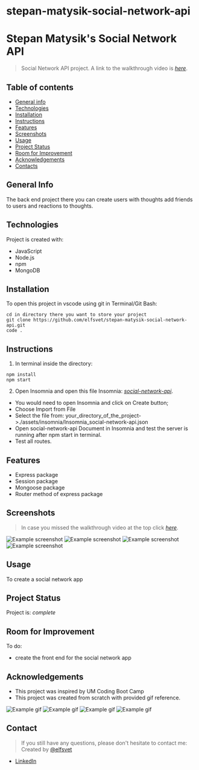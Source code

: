 # stepan-matysik-social-network-api

# Stepan Matysik's Social Network API
> Social Network API project.
> A link to the walkthrough video is [_here_](https://youtu.be/R3Qp5U0_jTw).

## Table of contents
* [General info](#general-info)
* [Technologies](#technologies)
* [Installation](#installation)
* [Instructions](#instructions)
* [Features](#features)
* [Screenshots](#screenshots)
* [Usage](#usage)
* [Project Status](#project-status)
* [Room for Improvement](#room-for-improvement)
* [Acknowledgements](#acknowledgements)
* [Contacts](#contact)



## General Info
The back end project there you can create users with thoughts add friends to users and reactions to thoughts.
## Technologies
Project is created with:
- JavaScript
- Node.js
- npm
- MongoDB

## Installation
To open this project in vscode using git in Terminal/Git Bash:

```
cd in directory there you want to store your project
git clone https://github.com/elfsvet/stepan-matysik-social-network-api.git
code .
```

## Instructions
1. In terminal inside the directory:
```
npm install
npm start
```
2. Open Insomnia and open this file Insomnia: [_social-network-api_](./assets/insomnia/Insomnia_social-network-api.json). 
- You would need to open Insomnia and click on Create button;
- Choose Import from File
- Select the file from: your_directory_of_the_project->./assets/insomnia/Insomnia_social-network-api.json
- Open social-network-api Document in Insomnia and test the server is running after npm start in terminal.
- Test all routes.
## Features
- Express package
- Session package
- Mongoose package
- Router method of express package

## Screenshots

> In case you missed the walkthrough video at the top click [_here_](https://youtu.be/R3Qp5U0_jTw).

![Example screenshot](./assets/images/Get%20all%20thoughts.png)
![Example screenshot](./assets/images/Get%20all%20users.png)
![Example screenshot](./assets/images/UserSchema.png)
![Example screenshot](./assets/images/ThoughtSchema.png)


## Usage
To create a social network app
## Project Status
Project is: _complete_

## Room for Improvement
To do:
- create the front end for the social network app

## Acknowledgements
- This project was inspired by UM Coding Boot Camp
- This project was created from scratch with provided gif reference.

![Example gif](./assets/images/18-nosql-homework-demo-01.gif)
![Example gif](./assets/images/18-nosql-homework-demo-02.gif)
![Example gif](./assets/images/18-nosql-homework-demo-03.gif)
![Example gif](./assets/images/18-nosql-homework-demo-04.gif)

## Contact
> If you still have any questions, please don't hesitate to contact me:
Created by [@elfsvet](https://github.com/elfsvet)
- [LinkedIn](https://www.linkedin.com/in/stepanmatysik/)